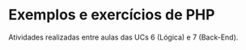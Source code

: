 # Exemplos e exercícios de PHP

Atividades realizadas entre aulas das UCs 6 (Lógica) e 7 (Back-End).
